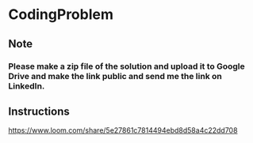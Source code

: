 # CodingProblem

## Note
### Please make a zip file of the solution and upload it to Google Drive and make the link public and send me the link on LinkedIn.

## Instructions

https://www.loom.com/share/5e27861c7814494ebd8d58a4c22dd708

